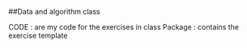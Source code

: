 ##Data and algorithm class

CODE : are my code for the exercises in class
Package : contains the exercise template
